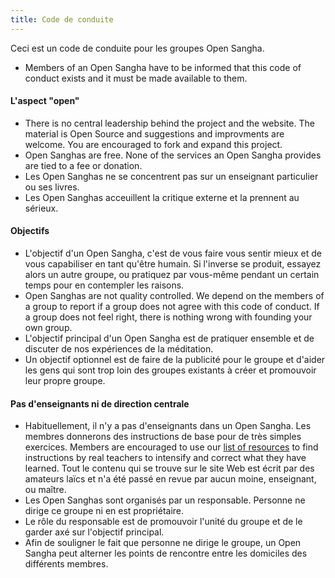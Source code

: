 ```yaml
---
title: Code de conduite
---
```

Ceci est un code de conduite pour les groupes Open Sangha.

- Members of an Open Sangha have to be informed that this code of conduct exists and it must be made available to them.

#### L'aspect "open"

- There is no central leadership behind the project and the website. The material is Open Source and suggestions and improvments are welcome. You are encouraged to fork and expand this project.
- Open Sanghas are free. None of the services an Open Sangha provides are tied to a fee or donation.
- Les Open Sanghas ne se concentrent pas sur un enseignant particulier ou ses livres.
- Les Open Sanghas acceuillent la critique externe et la prennent au sérieux.

#### Objectifs

- L'objectif d'un Open Sangha, c'est de vous faire vous sentir mieux et de vous capabiliser en tant qu'être humain. Si l'inverse se produit, essayez alors un autre groupe, ou pratiquez par vous-même pendant un certain temps pour en contempler les raisons.
- Open Sanghas are not quality controlled. We depend on the members of a group to report if a group does not agree with this code of conduct. If a group does not feel right, there is nothing wrong with founding your own group.
- L'objectif principal d'un Open Sangha est de pratiquer ensemble et de discuter de nos expériences de la méditation.
- Un objectif optionnel est de faire de la publicité pour le groupe et d'aider les gens qui sont trop loin des groupes existants à créer et promouvoir leur propre groupe.

#### Pas d'enseignants ni de direction centrale

- Habituellement, il n'y a pas d'enseignants dans un Open Sangha. Les membres donnerons des instructions de base pour de très simples exercices. Members are encouraged to use our [list of resources](https://github.com/buddha-dharma/buddhism) to find instructions by real teachers to intensify and correct what they have learned. Tout le contenu qui se trouve sur le site Web est écrit par des amateurs laïcs et n'a été passé en revue par aucun moine, enseignant, ou maître.
- Les Open Sanghas sont organisés par un responsable. Personne ne dirige ce groupe ni en est propriétaire.
- Le rôle du responsable est de promouvoir l'unité du groupe et de le garder axé sur l'objectif principal.
- Afin de souligner le fait que personne ne dirige le groupe, un Open Sangha peut alterner les points de rencontre entre les domiciles des différents membres.